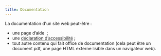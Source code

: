 ```yaml
---
title: Documentation
---
```


La documentation d'un site web peut-être :
- une page d’aide  ;
- une [déclaration d’accessibilité](../obligations.html#déclaration-daccessibilité) ;
- tout autre contenu qui fait office de documentation (cela peut être un document pdf, une page HTML externe lisible dans un navigateur web).